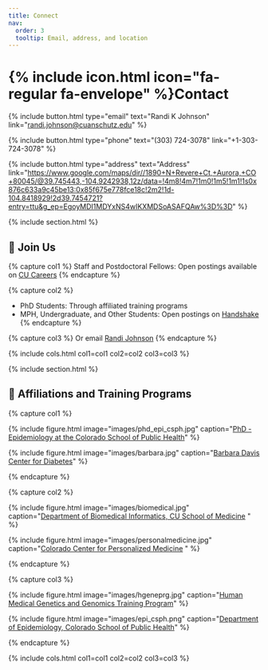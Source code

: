 ```yaml
---
title: Connect
nav:
  order: 3
  tooltip: Email, address, and location
---
```


# {% include icon.html icon="fa-regular fa-envelope" %}Contact

{%
  include button.html
  type="email"
  text="Randi K Johnson"
  link="randi.johnson@cuanschutz.edu"
%}

{%
  include button.html
  type="phone"
  text="(303) 724-3078"
  link="+1-303-724-3078"
%}

{%
  include button.html
  type="address"
  text="Address"
  link="https://www.google.com/maps/dir//1890+N+Revere+Ct,+Aurora,+CO+80045/@39.745443,-104.9242938,12z/data=!4m8!4m7!1m0!1m5!1m1!1s0x876c633a9c45be13:0x85f675e778fce18c!2m2!1d-104.8418929!2d39.7454721?entry=ttu&g_ep=EgoyMDI1MDYxNS4wIKXMDSoASAFQAw%3D%3D"
%}

{% include section.html %}

## 👩 Join Us

{% capture col1 %}
Staff and Postdoctoral Fellows: Open postings available on [CU Careers](https://www.cu.edu/cu-careers/anschutz-medical-campus)
{% endcapture %}

{% capture col2 %}
- PhD Students: Through affiliated training programs
- MPH, Undergraduate, and Other Students: Open postings on [Handshake](https://app.joinhandshake.com/login)
{% endcapture %}

{% capture col3 %}
Or email [Randi Johnson](mailto:randi.johnson@cuanschutz.edu)
{% endcapture %}

{% include cols.html col1=col1 col2=col2 col3=col3 %}

{% include section.html %}

## 🧬 Affiliations and Training Programs 

{% capture col1 %}

{%
  include figure.html
  image="images/phd_epi_csph.jpg"
  caption="[PhD - Epidemiology at the Colorado School of Public Health](https://coloradosph.cuanschutz.edu/education/degrees-and-programs/doctor-of-philosophy/phd-in-epidemiology)"
%}

{%
  include figure.html
  image="images/barbara.jpg"
  caption="[Barbara Davis Center for Diabetes](https://medschool.cuanschutz.edu/barbara-davis-center-for-diabetes)"
%}

{% endcapture %}

{% capture col2 %}

{%
  include figure.html
  image="images/biomedical.jpg"
  caption="[Department of Biomedical Informatics, CU School of Medicine](https://medschool.cuanschutz.edu/dbmi) "
%}

{%
  include figure.html
  image="images/personalmedicine.jpg"
  caption="[Colorado Center for Personalized Medicine](https://medschool.cuanschutz.edu/ccpm) "
%}

{% endcapture %}

{% capture col3 %}

{%
  include figure.html
  image="images/hgeneprg.jpg"
  caption="[Human Medical Genetics and Genomics Training Program](https://www.cuanschutz.edu/graduate-programs/human-medical-genetics-and-genomics/home)"
%}

{%
  include figure.html
  image="images/epi_csph.png"
  caption="[Department of Epidemiology, Colorado School of Public Health](https://coloradosph.cuanschutz.edu/education/departments/epidemiology)"
%}

{% endcapture %}

{% include cols.html col1=col1 col2=col2 col3=col3 %}

